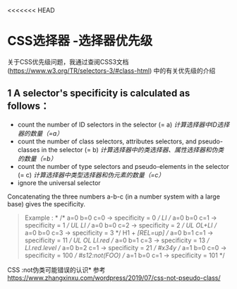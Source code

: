 <<<<<<< HEAD
# CSS选择器 -选择器优先级
关于CSS优先级问题，我通过查阅CSS3文档 (https://www.w3.org/TR/selectors-3/#class-html) 中的有关优先级的介绍 

## 1 A selector's specificity is calculated as follows：
* count the number of ID selectors in the selector (= a) *计算选择器中ID选择器的数量（=a）*
* count the number of class selectors, attributes selectors, and pseudo-classes in the selector (= b) *计算选择器中的类选择器、属性选择器和伪类的数量（=b）*
* count the number of type selectors and pseudo-elements in the selector (= c) *计算选择器中类型选择器和伪元素的数量（=c）*
* ignore the universal selector

Concatenating the three numbers a-b-c (in a number system with a large base) gives the specificity.
> Example :
                *               /* a=0 b=0 c=0 -> specificity =   0 */
                LI              /* a=0 b=0 c=1 -> specificity =   1 */
                UL LI           /* a=0 b=0 c=2 -> specificity =   2 */
                UL OL+LI        /* a=0 b=0 c=3 -> specificity =   3 */
                H1 + *[REL=up]  /* a=0 b=1 c=1 -> specificity =  11 */
                UL OL LI.red    /* a=0 b=1 c=3 -> specificity =  13 */
                LI.red.level    /* a=0 b=2 c=1 -> specificity =  21 */
                #x34y           /* a=1 b=0 c=0 -> specificity = 100 */
                #s12:not(FOO)   /* a=1 b=0 c=1 -> specificity = 101 */



CSS :not伪类可能错误的认识* 参考<https://www.zhangxinxu.com/wordpress/2019/07/css-not-pseudo-class/>


